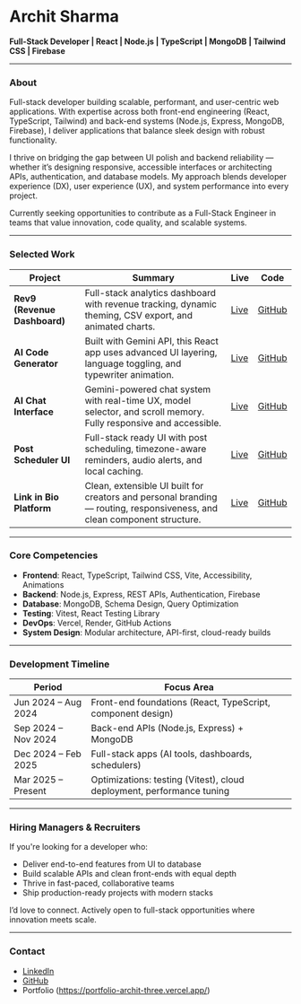 # Archit Sharma

**Full-Stack Developer | React | Node.js | TypeScript | MongoDB | Tailwind CSS | Firebase**

---

### About

Full-stack developer building scalable, performant, and user-centric web applications. With expertise across both front-end engineering (React, TypeScript, Tailwind) and back-end systems (Node.js, Express, MongoDB, Firebase), I deliver applications that balance sleek design with robust functionality.

I thrive on bridging the gap between UI polish and backend reliability — whether it’s designing responsive, accessible interfaces or architecting APIs, authentication, and database models. My approach blends developer experience (DX), user experience (UX), and system performance into every project.

Currently seeking opportunities to contribute as a Full-Stack Engineer in teams that value innovation, code quality, and scalable systems.

---

### Selected Work

| Project                           | Summary                                                                                                                 | Live                                                   | Code                                                        |
| --------------------------------- | ----------------------------------------------------------------------------------------------------------------------- | ------------------------------------------------------ | ----------------------------------------------------------- |
| **Rev9 (Revenue Dashboard)** | Full-stack analytics dashboard with revenue tracking, dynamic theming, CSV export, and animated charts.                      | [Live](https://revenue-dashboard-beige.vercel.app/) | [GitHub](https://github.com/archit-react/rev9)   |
| **AI Code Generator**             | Built with Gemini API, this React app uses advanced UI layering, language toggling, and typewriter animation.           | [Live](https://ai-code-generator-navy.vercel.app/)     | [GitHub](https://github.com/archit-react/AI-Code-Generator) |
| **AI Chat Interface**             | Gemini-powered chat system with real-time UX, model selector, and scroll memory. Fully responsive and accessible.       | [Live](https://ai-chat-bot-app-seven.vercel.app/)      | [GitHub](https://github.com/archit-react/AI-ChatBot)        |
| **Post Scheduler UI**             | Full-stack ready UI with post scheduling, timezone-aware reminders, audio alerts, and local caching.                    | [Live](https://post-scheduler-ui.vercel.app/)          | [GitHub](https://github.com/archit-react/Post-Scheduler-UI) |
| **Link in Bio Platform**          | Clean, extensible UI built for creators and personal branding — routing, responsiveness, and clean component structure. | [Live](https://linkinbio-app.vercel.app/)              | [GitHub](https://github.com/archit-react/link-in-bio-app)   |

---

### Core Competencies

- **Frontend**: React, TypeScript, Tailwind CSS, Vite, Accessibility, Animations
- **Backend**: Node.js, Express, REST APIs, Authentication, Firebase
- **Database**: MongoDB, Schema Design, Query Optimization
- **Testing**: Vitest, React Testing Library
- **DevOps**: Vercel, Render, GitHub Actions
- **System Design**: Modular architecture, API-first, cloud-ready builds


---

### Development Timeline

| Period              | Focus Area                                                            |
| ------------------- | --------------------------------------------------------------------- |
| Jun 2024 – Aug 2024 | Front-end foundations (React, TypeScript, component design)           |
| Sep 2024 – Nov 2024 | Back-end APIs (Node.js, Express) + MongoDB                            |
| Dec 2024 – Feb 2025 | Full-stack apps (AI tools, dashboards, schedulers)                    |
| Mar 2025 – Present  | Optimizations: testing (Vitest), cloud deployment, performance tuning |



---

### Hiring Managers & Recruiters

If you're looking for a developer who:

- Deliver end-to-end features from UI to database
- Build scalable APIs and clean front-ends with equal depth
- Thrive in fast-paced, collaborative teams
- Ship production-ready projects with modern stacks

I’d love to connect. Actively open to full-stack opportunities where innovation meets scale.

---

### Contact

- [LinkedIn](https://www.linkedin.com/in/archit-react)
- [GitHub](https://github.com/archit-react)
- Portfolio (https://portfolio-archit-three.vercel.app/)

